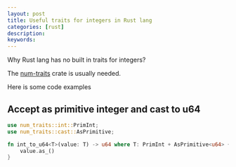 ```yaml
---
layout: post
title: Useful traits for integers in Rust lang
categories: [rust]
description:
keywords:
---
```


Why Rust lang has no built in traits for integers?

The [num-traits](https://docs.rs/num-traits/latest/num_traits/) crate is usually needed.

Here is some code examples

## Accept as primitive integer and cast to u64

```Rust
use num_traits::int::PrimInt;
use num_traits::cast::AsPrimitive;

fn int_to_u64<T>(value: T) -> u64 where T: PrimInt + AsPrimitive<u64> {
    value.as_()
}
```
